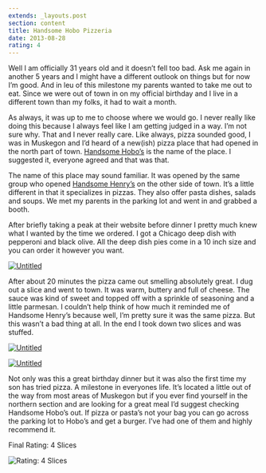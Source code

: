 ```yaml
---
extends: _layouts.post
section: content
title: Handsome Hobo Pizzeria
date: 2013-08-28
rating: 4
---
```


Well I am officially 31 years old and it doesn’t fell too bad. Ask me again in another 5 years and I might have a different outlook on things but for now I’m good. And in leu of this milestone my parents wanted to take me out to eat. Since we were out of town in on my official birthday and I live in a different town than my folks, it had to wait a month.

As always, it was up to me to choose where we would go. I never really like doing this because I always feel like I am getting judged in a way. I’m not sure why. That and I never really care. Like always, pizza sounded good, I was in Muskegon and I’d heard of a new(ish) pizza place that had opened in the north part of town. [Handsome Hobo’s](https://www.handsomehobopizzeria.com/) is the name of the place. I suggested it, everyone agreed and that was that.

The name of this place may sound familiar. It was opened by the same group who opened [Handsome Henry’s](http://joeymarinara.com/post/16193571936/handsome-henrys-deep-dish) on the other side of town. It’s a little different in that it specializes in pizzas. They also offer pasta dishes, salads and soups. We met my parents in the parking lot and went in and grabbed a booth.

After briefly taking a peak at their website before dinner I pretty much knew what I wanted by the time we ordered. I got a Chicago deep dish with pepperoni and black olive. All the deep dish pies come in a 10 inch size and you can order it however you want.

[![Untitled](http://farm3.staticflickr.com/2838/9571995330_63ea7dc7aa.jpg)](http://www.flickr.com/photos/joefearnley/9571995330/ "Untitled by joefearnley, on Flickr")

After about 20 minutes the pizza came out smelling absolutely great. I dug out a slice and went to town. It was warm, buttery and full of cheese. The sauce was kind of sweet and topped off with a sprinkle of seasoning and a little parmesan. I couldn’t help think of how much it reminded me of Handsome Henry’s because well, I’m pretty sure it was the same pizza. But this wasn’t a bad thing at all. In the end I took down two slices and was stuffed.

[![Untitled](http://farm8.staticflickr.com/7286/9572002390_f2b6a1d15b.jpg)](http://www.flickr.com/photos/joefearnley/9572002390/ "Untitled by joefearnley, on Flickr")

[![Untitled](http://farm6.staticflickr.com/5446/9569201601_0aa4bb6c5e.jpg)](http://www.flickr.com/photos/joefearnley/9569201601/ "Untitled by joefearnley, on Flickr")

Not only was this a great birthday dinner but it was also the first time my son has tried pizza. A milestone in everyones life. It’s located a little out of the way from most areas of Muskegon but if you ever find yourself in the northern section and are looking for a great meal I’d suggest checking Handsome Hobo’s out. If pizza or pasta’s not your bag you can go across the parking lot to Hobo’s and get a burger. I’ve had one of them and highly recommend it.

Final Rating: 4 Slices

![Rating: 4 Slices](/assets/img/pizza4_sm.jpg)